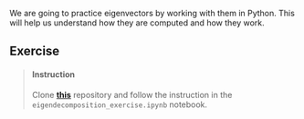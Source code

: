 

We are going to practice eigenvectors by working with them in Python. This will help us understand how they are computed and how they work.

## Exercise

> #### Instruction
> Clone [**this**](https://github.com/lighthouse-labs/linear_algebra_exercise.git) repository and follow the instruction in the `eigendecomposition_exercise.ipynb` notebook.
